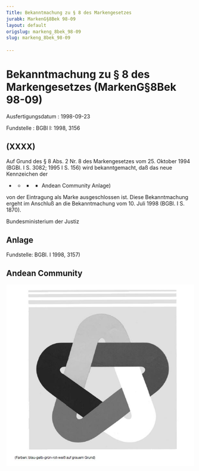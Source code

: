 ```yaml
---
Title: Bekanntmachung zu § 8 des Markengesetzes
jurabk: MarkenG§8Bek 98-09
layout: default
origslug: markeng_8bek_98-09
slug: markeng_8bek_98-09

---
```


# Bekanntmachung zu § 8 des Markengesetzes (MarkenG§8Bek 98-09)

Ausfertigungsdatum
:   1998-09-23

Fundstelle
:   BGBl I: 1998, 3156



## (XXXX)

Auf Grund des § 8 Abs. 2 Nr. 8 des Markengesetzes vom 25. Oktober 1994 (BGBl. I S. 3082; 1995 I S. 156) wird bekanntgemacht, daß das neue Kennzeichen der

*
    *
        *
            *   Andean Community Anlage)












von der Eintragung als Marke ausgeschlossen ist.
Diese Bekanntmachung ergeht im Anschluß an die Bekanntmachung vom 10. Juli 1998 (BGBl. I S. 1870).

Bundesministerium der Justiz


## Anlage

Fundstelle: BGBl. I 1998, 3157)

## Andean Community

![bgbl1_1998_j3157_0010.jpg](bgbl1_1998_j3157_0010.jpg)
